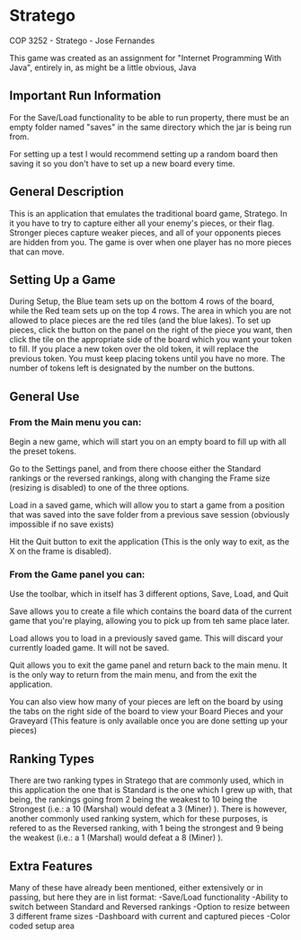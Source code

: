 # Stratego

COP 3252 - Stratego - Jose Fernandes

This game was created as an assignment for "Internet Programming With Java", entirely in, as might be a little obvious, Java

## Important Run Information
For the Save/Load functionality to be able to run property, there must be an empty folder named "saves" in the same directory which the jar is being run from.

For setting up a test I would recommend setting up a random board then saving it so you don't have to set up a new board every time.


## General Description
This is an application that emulates the traditional board game, Stratego. In it you have  to try to capture either all your enemy's pieces, or their flag. Stronger pieces capture weaker pieces, and all of your opponents pieces are hidden from you. The game is over when one player has no more pieces that can move. 


## Setting Up a Game
During Setup, the Blue team sets up on the bottom 4 rows of the board, while the Red team sets up on the top 4 rows. The area in which you are not allowed to place pieces are the red tiles (and the blue lakes). To set up pieces, click the button on the panel on the right of the piece you want, then click the tile on the appropriate side of the board which you want your token to fill. If you place a new token over the old token, it will replace the previous token. You must keep placing tokens until you have no more. The number of tokens left is designated by the number on the buttons.



## General Use

### From the Main menu you can:
Begin a new game, which will start you on an empty board to fill up with all the preset tokens.

Go to the Settings panel, and from there choose either the Standard rankings or the reversed rankings, along with changing the Frame size (resizing is disabled) to one of the three options.

Load in a saved game, which will allow you to start a game from a position that was saved into the save folder from a previous save session (obviously impossible if no save exists)

Hit the Quit button to exit the application (This is the only way to exit, as the X on the frame is disabled).

### From the Game panel you can:
Use the toolbar, which in itself has 3 different options, Save, Load, and Quit

Save allows you to create a file which contains the board data of the current game that you're playing, allowing you to pick up from teh same place later.

Load allows you to load in a previously saved game. This will discard your currently loaded game. It will not be saved.

Quit allows you to exit the game panel and return back to the main menu. It is the only way to return from the main menu, and from the exit the application.

You can also view how many of your pieces are left on the board by using the tabs on the right side of the board to view your Board Pieces and your Graveyard (This feature is only available once you are done setting up your pieces)



## Ranking Types
There are two ranking types in Stratego that are commonly used, which in this application the one that is Standard is the one which I grew up with, that being, the rankings going from 2 being the weakest to 10 being the Strongest (i.e.: a 10 (Marshal) would defeat a 3 (Miner) ). There is however, another commonly used ranking system, which for these purposes, is refered to as the Reversed ranking, with 1 being the strongest and 9 being the weakest (i.e.: a 1 (Marshal) would defeat a 8 (Miner) ).



## Extra Features
Many of these have already been mentioned, either extensively or in passing, but here they are in list format:
	-Save/Load functionality
	-Ability to switch between Standard and Reversed rankings
	-Option to resize between 3 different frame sizes
	-Dashboard with current and captured pieces
	-Color coded setup area
